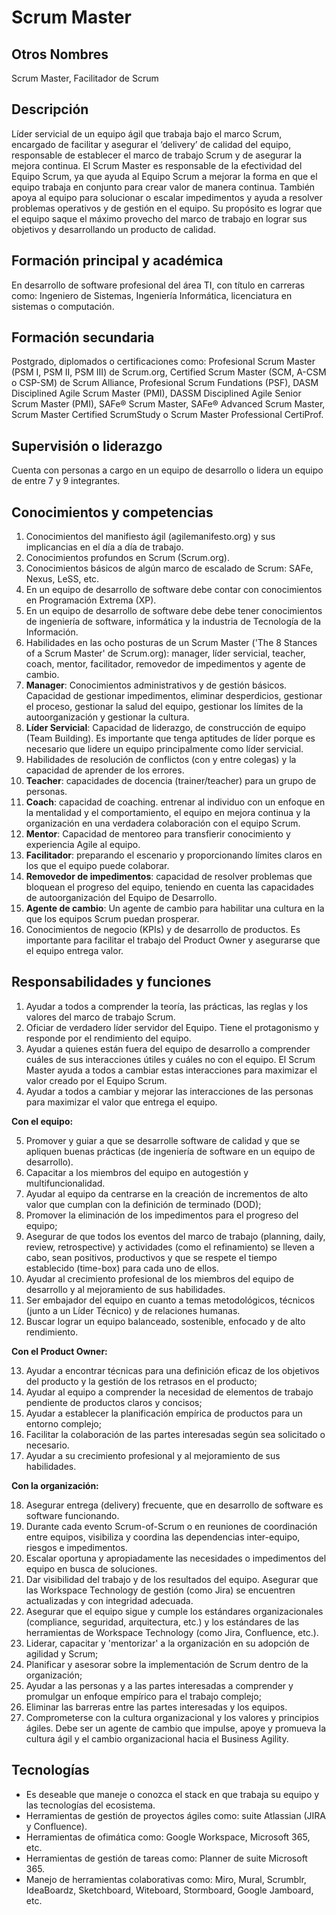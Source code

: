 # Scrum Master

## Otros Nombres

Scrum Master, Facilitador de Scrum

## Descripción

Líder servicial de un equipo ágil que trabaja bajo el marco Scrum, encargado de facilitar y asegurar el ‘delivery’ de calidad del equipo, responsable de establecer el marco de trabajo Scrum y de asegurar la mejora continua. El Scrum Master es responsable de la efectividad del Equipo Scrum, ya que ayuda al Equipo Scrum a mejorar la forma en que el equipo trabaja en conjunto para crear valor de manera continua. También apoya al equipo para solucionar o escalar impedimentos y ayuda a resolver problemas operativos y de gestión en el equipo. Su propósito es lograr que el equipo saque el máximo provecho del marco de trabajo en lograr sus objetivos y desarrollando un producto de calidad. 

## Formación principal y académica

En desarrollo de software profesional del área TI, con título en carreras como: Ingeniero de Sistemas, Ingeniería Informática, licenciatura en sistemas o computación.

## Formación secundaria

Postgrado, diplomados o certificaciones como: Profesional Scrum Master (PSM I, PSM II, PSM III) de Scrum.org, Certified Scrum Master (SCM, A-CSM o CSP-SM) de Scrum Alliance, Profesional Scrum Fundations (PSF), DASM Disciplined Agile Scrum Master (PMI), DASSM Disciplined Agile Senior Scrum Master (PMI), SAFe® Scrum Master, SAFe® Advanced Scrum Master, Scrum Master Certified ScrumStudy o Scrum Master Professional CertiProf.

## Supervisión o liderazgo

Cuenta con personas a cargo en un equipo de desarrollo o lidera un equipo de entre 7 y 9 integrantes.

## Conocimientos y competencias

1.	Conocimientos del manifiesto ágil (agilemanifesto.org) y sus implicancias en el día a día de trabajo.
2.	Conocimientos profundos en Scrum (Scrum.org).
3.	Conocimientos básicos de algún marco de escalado de Scrum: SAFe, Nexus, LeSS, etc.
4.	En un equipo de desarrollo de software debe contar con conocimientos en Programación Extrema (XP). 
3.	En un equipo de desarrollo de software debe debe tener conocimientos de ingeniería de software, informática y la industria de Tecnología de la Información.
4.	Habilidades en las ocho posturas de un Scrum Master ('The 8 Stances of a Scrum Master' de Scrum.org): manager, líder servicial, teacher, coach, mentor, facilitador, removedor de impedimentos y agente de cambio.
5.	**Manager**: Conocimientos administrativos y de gestión básicos. Capacidad de gestionar impedimentos, eliminar desperdicios, gestionar el proceso, gestionar la salud del equipo, gestionar los límites de la autoorganización y gestionar la cultura.
6.	**Líder Servicial**: Capacidad de liderazgo, de construcción de equipo (Team Building). Es importante que tenga aptitudes de líder porque es necesario que lidere un equipo principalmente como líder servicial.
7. Habilidades de resolución de conflictos (con y entre colegas) y la capacidad de aprender de los errores.
8.	**Teacher**: capacidades de docencia (trainer/teacher) para un grupo de personas.
9. **Coach**: capacidad de coaching. entrenar al individuo con un enfoque en la mentalidad y el comportamiento, el equipo en mejora continua y la organización en una verdadera colaboración con el equipo Scrum.
10. **Mentor**: Capacidad de mentoreo para transfierir conocimiento y experiencia Agile al equipo.
11. **Facilitador**: preparando el escenario y proporcionando límites claros en los que el equipo puede colaborar.
12. **Removedor de impedimentos**: capacidad de resolver problemas que bloquean el progreso del equipo, teniendo en cuenta las capacidades de autoorganización del Equipo de Desarrollo.
13. **Agente de cambio**: Un agente de cambio para habilitar una cultura en la que los equipos Scrum puedan prosperar.
14.	Conocimientos de negocio (KPIs) y de desarrollo de productos. Es importante para facilitar el trabajo del Product Owner y asegurarse que el equipo entrega valor.

## Responsabilidades y funciones

1.	Ayudar a todos a comprender la teoría, las prácticas, las reglas y los valores del marco de trabajo Scrum.
2.	Oficiar de verdadero líder servidor del Equipo. Tiene el protagonismo y responde por el rendimiento del equipo.
3.	Ayudar a quienes están fuera del equipo de desarrollo a comprender cuáles de sus interacciones útiles y cuáles no con el equipo. El Scrum Master ayuda a todos a cambiar estas interacciones para maximizar el valor creado por el Equipo Scrum.
4.	Ayudar a todos a cambiar y mejorar las interacciones de las personas para maximizar el valor que entrega el equipo.

**Con el equipo:**

5.	Promover y guiar a que se desarrolle software de calidad y que se apliquen buenas prácticas (de ingeniería de software en un equipo de desarrollo).
6.	Capacitar a los miembros del equipo en autogestión y multifuncionalidad.
7.	Ayudar al equipo da centrarse en la creación de incrementos de alto valor que cumplan con la definición de terminado (DOD);
8.	Promover la eliminación de los impedimentos para el progreso del equipo;
9.	Asegurar de que todos los eventos del marco de trabajo (planning, daily, review, retrospective) y actividades (como el refinamiento) se lleven a cabo, sean positivos, productivos y que se respete el tiempo establecido (time-box) para cada uno de ellos.
10.	Ayudar al crecimiento profesional de los miembros del equipo de desarrollo y al mejoramiento de sus habilidades.
11.	Ser embajador del equipo en cuanto a temas metodológicos, técnicos (junto a un Líder Técnico) y de relaciones humanas.
12.	Buscar lograr un equipo balanceado, sostenible, enfocado y de alto rendimiento.

**Con el Product Owner:**

13.	Ayudar a encontrar técnicas para una definición eficaz de los objetivos del producto y la gestión de los retrasos en el producto;
14.	Ayudar al equipo a comprender la necesidad de elementos de trabajo pendiente de productos claros y concisos;
15.	Ayudar a establecer la planificación empírica de productos para un entorno complejo;
16.	Facilitar la colaboración de las partes interesadas según sea solicitado o necesario.
17.	Ayudar a su crecimiento profesional y al mejoramiento de sus habilidades.

**Con la organización:**

18.	Asegurar entrega (delivery) frecuente, que en desarrollo de software es software funcionando.
19.	Durante cada evento Scrum-of-Scrum o en reuniones de coordinación entre equipos, visibiliza y coordina las dependencias inter-equipo, riesgos e impedimentos.
20.	Escalar oportuna y apropiadamente las necesidades o impedimentos del equipo en busca de soluciones.
21.	Dar visibilidad del trabajo y de los resultados del equipo. Asegurar que las Workspace Technology de gestión (como Jira) se encuentren actualizadas y con integridad adecuada.
22.	Asegurar que el equipo sigue y cumple los estándares organizacionales (compliance, seguridad, arquitectura, etc.) y los estándares de las herramientas de Workspace Technology (como Jira, Confluence, etc.).
23.	Liderar, capacitar y 'mentorizar' a la organización en su adopción de agilidad y Scrum;
24.	Planificar y asesorar sobre la implementación de Scrum dentro de la organización;
25.	Ayudar a las personas y a las partes interesadas a comprender y promulgar un enfoque empírico para el trabajo complejo;
26.	Eliminar las barreras entre las partes interesadas y los equipos.
27.	Comprometerse con la cultura organizacional y los valores y principios ágiles. Debe ser un agente de cambio que impulse, apoye y promueva la cultura ágil y el cambio organizacional hacia el Business Agility.


## Tecnologías

- Es deseable que maneje o conozca el stack en que trabaja su equipo y las tecnologías del ecosistema.
- Herramientas de gestión de proyectos ágiles como: suite Atlassian (JIRA y Confluence).
- Herramientas de ofimática como: Google Workspace, Microsoft 365, etc.
- Herramientas de gestión de tareas como: Planner de suite Microsoft 365.
- Manejo de herramientas colaborativas como: Miro, Mural, Scrumblr, IdeaBoardz, Sketchboard, Witeboard, Stormboard, Google Jamboard, etc. 


